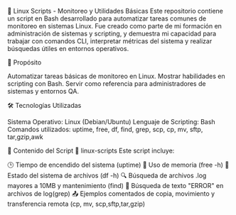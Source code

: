 🐧 Linux Scripts - Monitoreo y Utilidades Básicas
Este repositorio contiene un script en Bash desarrollado para automatizar tareas comunes de monitoreo en sistemas Linux. Fue creado como parte de mi formación en administración de sistemas y scripting, y demuestra mi capacidad para trabajar con comandos CLI, interpretar métricas del sistema y realizar búsquedas útiles en entornos operativos.

🎯 Propósito

Automatizar tareas básicas de monitoreo en Linux.
Mostrar habilidades en scripting con Bash.
Servir como referencia para administradores de sistemas y entornos QA.


🛠️ Tecnologías Utilizadas

Sistema Operativo: Linux (Debian/Ubuntu)
Lenguaje de Scripting: Bash
Comandos utilizados: uptime, free, df, find, grep, scp, cp, mv, sftp, tar,gzip,awk


📄 Contenido del Script
📁 linux-scripts
Este script incluye:

🕒 Tiempo de encendido del sistema (uptime)
💾 Uso de memoria (free -h)
📂 Estado del sistema de archivos (df -h)
🔍 Búsqueda de archivos .log mayores a 10MB y mantenimiento (find)
📝 Búsqueda de texto "ERROR" en archivos de log(grep)
📤 Ejemplos comentados de copia, movimiento y transferencia remota (cp, mv, scp,sftp,tar,gzip)
